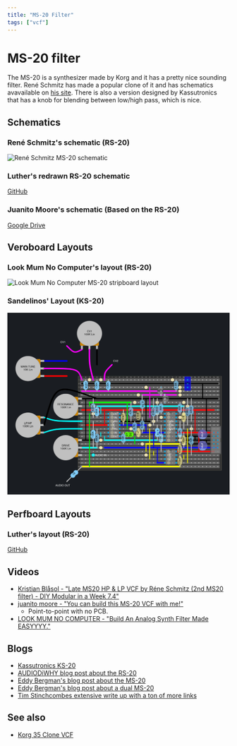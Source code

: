 ```yaml
---
title: "MS-20 Filter"
tags: ["vcf"]
--- 
```


# MS-20 filter

The MS-20 is a synthesizer made by Korg and it has a pretty nice sounding filter. René Schmitz has made a popular clone of it and has schematics avavailable on [his site](https://schmitzbits.de/ms20.html). There is also a version designed by Kassutronics that has a knob for blending between low/high pass, which is nice.

## Schematics

### René Schmitz's schematic (RS-20)
![René Schmitz MS-20 schematic](https://schmitzbits.de/rs20.png)

### Luther's redrawn RS-20 schematic
[GitHub](https://github.com/PierreIsCoding/sdiy/blob/main/MS_20_VCF_Clone/MS20_BY_LP_Schematic.pdf)

### Juanito Moore's schematic (Based on the RS-20)
[Google Drive](https://drive.google.com/file/d/1PnwspQndJK8oI6rkUyz9AkvxLnCkyd6k/view)


## Veroboard Layouts

### Look Mum No Computer's layout (RS-20)
![Look Mum No Computer MS-20 stripboard layout](https://images.squarespace-cdn.com/content/v1/5912db7ee6f2e1435dbab4fd/1541944844041-U1EN93VNSG92FYH6SCMX/MS202FIX.jpg)

### Sandelinos' Layout (KS-20)
![Sandelinos' KS-20 Veroboard Layout](sandelinos-ks20.jpg)


## Perfboard Layouts

### Luther's layout (RS-20)
[GitHub](https://github.com/PierreIsCoding/sdiy/blob/main/MS_20_VCF_Clone/MS20_PCB_Perfboard.pdf)

## Videos
* [Kristian Blåsol - "Late MS20 HP & LP VCF by Réne Schmitz (2nd MS20 filter) - DIY Modular in a Week 7.4"](https://youtu.be/t-B8FbF8-_8)
* [juanito moore - "You can build this MS-20 VCF with me!"](https://youtu.be/uq3TvPBio_g)
  - Point-to-point with no PCB.
* [LOOK MUM NO COMPUTER - "Build An Analog Synth Filter Made EASYYYY."](https://youtu.be/q-2MkTAr4xk)


## Blogs
* [Kassutronics KS-20](https://kassu2000.blogspot.com/2019/07/ks-20-filter.html)
* [AUDIODiWHY blog post about the RS-20](https://audiodiwhy.blogspot.com/2019/02/korg-ms20-filter-why-in-audiodiwhy.html)
* [Eddy Bergman's blog post about the MS-20](https://www.eddybergman.com/2019/12/synthesizer-build-part-12-korg-ms20.html)
* [Eddy Bergman's blog post about a dual MS-20](https://www.eddybergman.com/2020/01/synthesizer-build-part-15-dual-korg-ms.html)
* [Tim Stinchcombes extensive write up with a ton of more links](https://www.timstinchcombe.co.uk/index.php?pge=korg)


## See also
* [Korg 35 Clone VCF](/modules/vcf/korg35)
